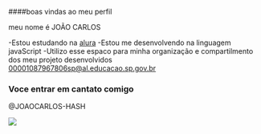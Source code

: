 ####boas vindas ao meu perfil

meu nome é JOÃO CARLOS

  -Estou estudando na [alura](https://WWW.alura.com.br)
-Estou me desenvolvendo na linguagem javaScript
-Utilizo esse espaco para minha organização e compartilmento dos meu projeto desenvolvidos
00001087967806sp@al.educacao.sp.gov.br
### Voce entrar em cantato comigo
@JOAOCARLOS-HASH




![](https://media1.tenor.com/m/QifzTv3pRLkAAAAC/dmc5.gif)

